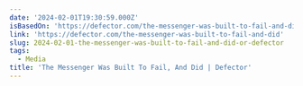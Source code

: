 ```yaml
---
date: '2024-02-01T19:30:59.000Z'
isBasedOn: 'https://defector.com/the-messenger-was-built-to-fail-and-did'
link: 'https://defector.com/the-messenger-was-built-to-fail-and-did'
slug: 2024-02-01-the-messenger-was-built-to-fail-and-did-or-defector
tags:
  - Media
title: 'The Messenger Was Built To Fail, And Did | Defector'
---
```


